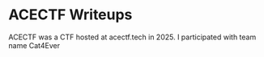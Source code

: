 # ACECTF Writeups

ACECTF was a CTF hosted at acectf.tech in 2025. I participated with team name Cat4Ever
